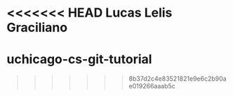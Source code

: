 <<<<<<< HEAD
Lucas Lelis Graciliano
=======
# uchicago-cs-git-tutorial
>>>>>>> 8b37d2c4e83521821e9e6c2b90ae019266aaab5c
